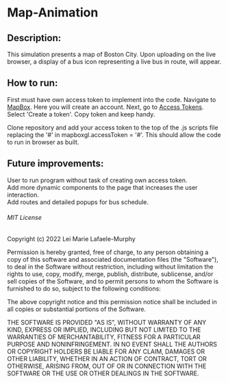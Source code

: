 # Map-Animation

## Description: 
This simulation presents a map of Boston City. Upon uploading on the live browser, a display of a bus icon representing a live bus in route, will appear. 

## How to run: 
First must have own access token to implement into the code. Navigate to [MapBox](https://www.mapbox.com/). Here you will create an account. Next, go to [Access Tokens](https://account.mapbox.com/access-tokens/). Select 'Create a token'. Copy token and keep handy.

Clone repository and add your access token to the top of the .js scripts file replacing the '#' in mapboxgl.accessToken = '#'. This should allow the code to run in browser as built. 

## Future improvements:
User to run program without task of creating own access token.
<br>
Add more dynamic components to the page that increases the user interaction.
<br>
Add routes and detailed popups for bus schedule.

###### MIT License

Copyright (c) 2022 Lei Marie Lafaele-Murphy

Permission is hereby granted, free of charge, to any person obtaining a copy
of this software and associated documentation files (the "Software"), to deal
in the Software without restriction, including without limitation the rights
to use, copy, modify, merge, publish, distribute, sublicense, and/or sell
copies of the Software, and to permit persons to whom the Software is
furnished to do so, subject to the following conditions:

The above copyright notice and this permission notice shall be included in all
copies or substantial portions of the Software.

THE SOFTWARE IS PROVIDED "AS IS", WITHOUT WARRANTY OF ANY KIND, EXPRESS OR
IMPLIED, INCLUDING BUT NOT LIMITED TO THE WARRANTIES OF MERCHANTABILITY,
FITNESS FOR A PARTICULAR PURPOSE AND NONINFRINGEMENT. IN NO EVENT SHALL THE
AUTHORS OR COPYRIGHT HOLDERS BE LIABLE FOR ANY CLAIM, DAMAGES OR OTHER
LIABILITY, WHETHER IN AN ACTION OF CONTRACT, TORT OR OTHERWISE, ARISING FROM,
OUT OF OR IN CONNECTION WITH THE SOFTWARE OR THE USE OR OTHER DEALINGS IN THE
SOFTWARE.
